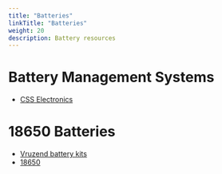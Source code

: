 ```yaml
---
title: "Batteries"
linkTitle: "Batteries"
weight: 20
description: Battery resources
---
```


# Battery Management Systems
* [CSS Electronics](https://www.csselectronics.com/screen/page/cloud-battery-management-can-bus-bms/language/en)

# 18650 Batteries

* [Vruzend battery kits](https://vruzend.com/product-category/battery-kits/)
* [18650](https://18650.lt/index.php/shop/)
